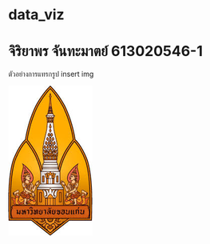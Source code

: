 # data_viz
# จิริยาพร จันทะมาตย์ 613020546-1

ตัวอย่างการแทรกรูป
insert img

![README](kkulog.jfif)

